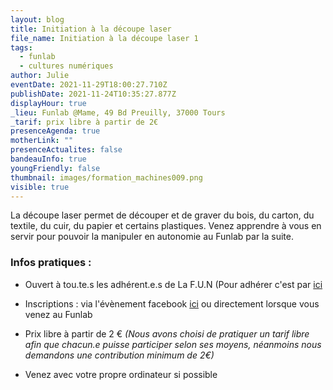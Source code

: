 ```yaml
---
layout: blog
title: Initiation à la découpe laser
file_name: Initiation à la découpe laser 1
tags:
  - funlab
  - cultures numériques
author: Julie
eventDate: 2021-11-29T18:00:27.710Z
publishDate: 2021-11-24T10:35:27.877Z
displayHour: true
_lieu: Funlab @Mame, 49 Bd Preuilly, 37000 Tours
_tarif: prix libre à partir de 2€
presenceAgenda: true
motherLink: ""
presenceActualites: false
bandeauInfo: true
youngFriendly: false
thumbnail: images/formation_machines009.png
visible: true
---
```

La découpe laser permet de découper et de graver du bois, du carton, du textile, du cuir, du papier et certains plastiques.
Venez apprendre à vous en servir pour pouvoir la manipuler en autonomie au Funlab par la suite.

### Infos pratiques :

* Ouvert à tou.te.s les adhérent.e.s de La F.U.N
(Pour adhérer c'est par [ici](https://www.helloasso.com/associations/la-fabrique-d-usages-numeriques/adhesions/adhesion-funlab-fablab-de-tours)

* Inscriptions :
via l'évènement facebook [ici](https://www.facebook.com/events/326370675570779?ref=newsfeed)
ou directement lorsque vous venez au Funlab

* Prix libre à partir de 2 €
*(Nous avons choisi de pratiquer un tarif libre afin que chacun.e puisse participer selon ses moyens, néanmoins nous demandons une contribution minimum de 2€)*

* Venez avec votre propre ordinateur si possible 